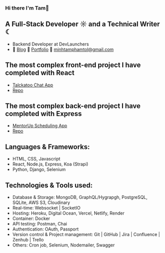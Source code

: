 ### Hi there I'm Tam👋

## A Full-Stack Developer ☼ and a Technical Writer ☾

- Backend Developer at DevLaunchers
- 📝 [Blog](https://minhtampham0703.wordpress.com/) 📇 [Portfolio](https://www.tamp.blog/) 📧 minhtamphamtol@gmail.com

## The most complex front-end project I have completed with React

- [Talckatoo Chat App](https://talckatoo.me)
- [Repo](https://github.com/Talckatoo)

## The most complex back-end project I have completed with Express

- [MentorUp Scheduling App](https://mentorup-81w4.onrender.com)
- [Repo](https://github.com/Mentor-Up)

## Languages & Frameworks:

- HTML, CSS, Javascript
- React, Node.js, Express, Koa (Strapi)
- Python, Django, Selenium

## Technologies & Tools used:

- Database & Storage: MongoDB, GraphQL/Hygrapgh, PostgreSQL, SQLite, AWS S3, Cloudinary
- Real-time: Websocket | SocketIO
- Hosting: Heroku, Digital Ocean, Vercel, Netlify, Render
- Container: Docker
- API testing: Postman, Chai
- Authentication: OAuth, Passport
- Version control & Project management: Git | GitHub | Jira | Confluence | Zenhub | Trello
- Others: Cron job, Selenium, Nodemailer, Swagger
